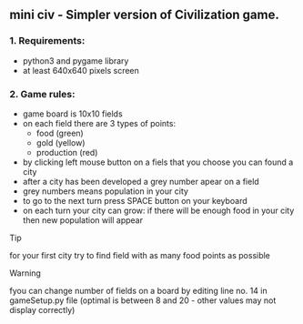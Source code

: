 ## mini civ - Simpler version of Civilization game.

### 1. Requirements:
- python3 and pygame library
- at least 640x640 pixels screen

### 2. Game rules:
- game board is 10x10 fields
- on each field there are 3 types of points:
  - food (green)
  - gold (yellow)
  - production (red)
- by clicking left mouse button on a fiels that you choose you can found a city
- after a city has been developed a grey number apear on a field
- grey numbers means population in your city
- to go to the next turn press SPACE button on your keyboard
- on each turn your city can grow: if there will be enough food in your city then new
  population will appear

> [!TIP]
> for your first city try to find field with as many food points as possible

> [!WARNING]
> fyou can change number of fields on a board by editing line no. 14 in gameSetup.py file
> (optimal is between 8 and 20 - other values may not display correctly)
